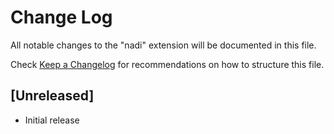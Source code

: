 # Change Log

All notable changes to the "nadi" extension will be documented in this file.

Check [Keep a Changelog](http://keepachangelog.com/) for recommendations on how to structure this file.

## [Unreleased]

- Initial release
